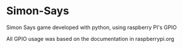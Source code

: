 # Simon-Says

Simon Says game developed with python, using raspberry PI's GPIO

All GPIO usage was based on the documentation in raspberrypi.org
